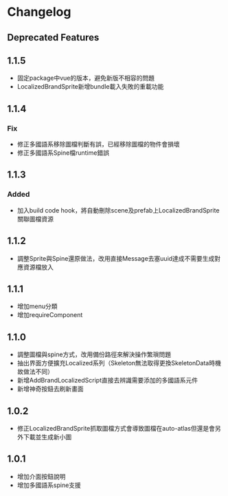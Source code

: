 # Changelog

## Deprecated Features

## 1.1.5
- 固定package中vue的版本，避免新版不相容的問題
- LocalizedBrandSprite新增bundle載入失敗的重載功能

## 1.1.4
### Fix
- 修正多國語系移除圖檔判斷有誤，已經移除圖檔的物件會損壞
- 修正多國語系Spine檔runtime錯誤

## 1.1.3
### Added
- 加入build code hook，將自動刪除scene及prefab上LocalizedBrandSprite關聯圖檔資源

## 1.1.2
- 調整Sprite與Spine還原做法，改用直接Message去塞uuid達成不需要生成對應資源檔放入

## 1.1.1
- 增加menu分類
- 增加requireComponent

## 1.1.0
- 調整圖檔與spine方式，改用備份路徑來解決操作繁瑣問題
- 抽出界面方便擴充Localized系列（Skeleton無法取得更換SkeletonData時機故做法不同）
- 新增AddBrandLocalizedScript直接去辨識需要添加的多國語系元件
- 新增神奇按鈕去刷新畫面

## 1.0.2
- 修正LocalizedBrandSprite抓取圖檔方式會導致圖檔在auto-atlas但還是會另外下載並生成新小圖

## 1.0.1
- 增加介面按鈕說明
- 增加多國語系spine支援
